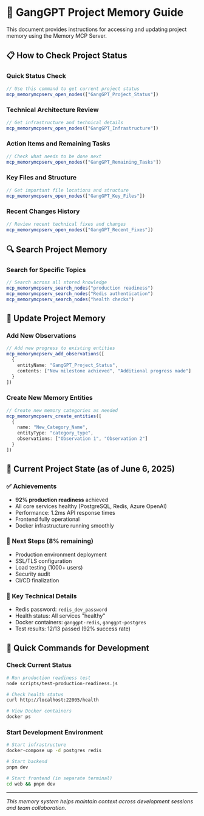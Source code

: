# 🧠 GangGPT Project Memory Guide

This document provides instructions for accessing and updating project memory using the Memory MCP Server.

## 📋 How to Check Project Status

### Quick Status Check
```typescript
// Use this command to get current project status
mcp_memorymcpserv_open_nodes(["GangGPT_Project_Status"])
```

### Technical Architecture Review
```typescript
// Get infrastructure and technical details
mcp_memorymcpserv_open_nodes(["GangGPT_Infrastructure"])
```

### Action Items and Remaining Tasks
```typescript
// Check what needs to be done next
mcp_memorymcpserv_open_nodes(["GangGPT_Remaining_Tasks"])
```

### Key Files and Structure
```typescript
// Get important file locations and structure
mcp_memorymcpserv_open_nodes(["GangGPT_Key_Files"])
```

### Recent Changes History
```typescript
// Review recent technical fixes and changes
mcp_memorymcpserv_open_nodes(["GangGPT_Recent_Fixes"])
```

## 🔍 Search Project Memory

### Search for Specific Topics
```typescript
// Search across all stored knowledge
mcp_memorymcpserv_search_nodes("production readiness")
mcp_memorymcpserv_search_nodes("Redis authentication")
mcp_memorymcpserv_search_nodes("health checks")
```

## 📝 Update Project Memory

### Add New Observations
```typescript
// Add new progress to existing entities
mcp_memorymcpserv_add_observations([
  {
    entityName: "GangGPT_Project_Status",
    contents: ["New milestone achieved", "Additional progress made"]
  }
])
```

### Create New Memory Entities
```typescript
// Create new memory categories as needed
mcp_memorymcpserv_create_entities([
  {
    name: "New_Category_Name",
    entityType: "category_type",
    observations: ["Observation 1", "Observation 2"]
  }
])
```

## 🎯 Current Project State (as of June 6, 2025)

### ✅ Achievements
- **92% production readiness** achieved
- All core services healthy (PostgreSQL, Redis, Azure OpenAI)
- Performance: 1.2ms API response times
- Frontend fully operational
- Docker infrastructure running smoothly

### 🎯 Next Steps (8% remaining)
- Production environment deployment
- SSL/TLS configuration
- Load testing (1000+ users)
- Security audit
- CI/CD finalization

### 🔧 Key Technical Details
- Redis password: `redis_dev_password`
- Health status: All services "healthy"
- Docker containers: `ganggpt-redis`, `ganggpt-postgres`
- Test results: 12/13 passed (92% success rate)

## 🚀 Quick Commands for Development

### Check Current Status
```bash
# Run production readiness test
node scripts/test-production-readiness.js

# Check health status
curl http://localhost:22005/health

# View Docker containers
docker ps
```

### Start Development Environment
```bash
# Start infrastructure
docker-compose up -d postgres redis

# Start backend
pnpm dev

# Start frontend (in separate terminal)
cd web && pnpm dev
```

---
*This memory system helps maintain context across development sessions and team collaboration.*
